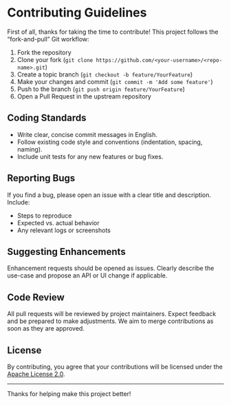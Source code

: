# Contributing Guidelines

First of all, thanks for taking the time to contribute! This project follows the “fork-and-pull” Git workflow:

1. Fork the repository
2. Clone your fork (`git clone https://github.com/<your-username>/<repo-name>.git`)
3. Create a topic branch (`git checkout -b feature/YourFeature`)
4. Make your changes and commit (`git commit -m 'Add some feature'`)
5. Push to the branch (`git push origin feature/YourFeature`)
6. Open a Pull Request in the upstream repository

## Coding Standards
- Write clear, concise commit messages in English.
- Follow existing code style and conventions (indentation, spacing, naming).
- Include unit tests for any new features or bug fixes.

## Reporting Bugs
If you find a bug, please open an issue with a clear title and description. Include:
- Steps to reproduce
- Expected vs. actual behavior
- Any relevant logs or screenshots

## Suggesting Enhancements
Enhancement requests should be opened as issues. Clearly describe the use-case and propose an API or UI change if applicable.

## Code Review
All pull requests will be reviewed by project maintainers. Expect feedback and be prepared to make adjustments. We aim to merge contributions as soon as they are approved.

## License
By contributing, you agree that your contributions will be licensed under the [Apache License 2.0](./LICENSE).

---

Thanks for helping make this project better!
